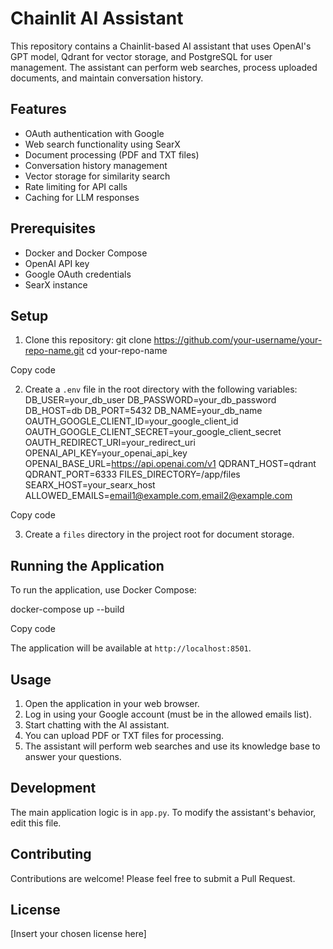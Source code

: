 # Chainlit AI Assistant

This repository contains a Chainlit-based AI assistant that uses OpenAI's GPT model, Qdrant for vector storage, and PostgreSQL for user management. The assistant can perform web searches, process uploaded documents, and maintain conversation history.

## Features

- OAuth authentication with Google
- Web search functionality using SearX
- Document processing (PDF and TXT files)
- Conversation history management
- Vector storage for similarity search
- Rate limiting for API calls
- Caching for LLM responses

## Prerequisites

- Docker and Docker Compose
- OpenAI API key
- Google OAuth credentials
- SearX instance

## Setup

1. Clone this repository:
git clone https://github.com/your-username/your-repo-name.git cd your-repo-name



Copy code


2. Create a `.env` file in the root directory with the following variables:
DB_USER=your_db_user DB_PASSWORD=your_db_password DB_HOST=db DB_PORT=5432 DB_NAME=your_db_name OAUTH_GOOGLE_CLIENT_ID=your_google_client_id OAUTH_GOOGLE_CLIENT_SECRET=your_google_client_secret OAUTH_REDIRECT_URI=your_redirect_uri OPENAI_API_KEY=your_openai_api_key OPENAI_BASE_URL=https://api.openai.com/v1 QDRANT_HOST=qdrant QDRANT_PORT=6333 FILES_DIRECTORY=/app/files SEARX_HOST=your_searx_host ALLOWED_EMAILS=email1@example.com,email2@example.com



Copy code


3. Create a `files` directory in the project root for document storage.

## Running the Application

To run the application, use Docker Compose:

docker-compose up --build



Copy code


The application will be available at `http://localhost:8501`.

## Usage

1. Open the application in your web browser.
2. Log in using your Google account (must be in the allowed emails list).
3. Start chatting with the AI assistant.
4. You can upload PDF or TXT files for processing.
5. The assistant will perform web searches and use its knowledge base to answer your questions.

## Development

The main application logic is in `app.py`. To modify the assistant's behavior, edit this file.

## Contributing

Contributions are welcome! Please feel free to submit a Pull Request.

## License

[Insert your chosen license here]

